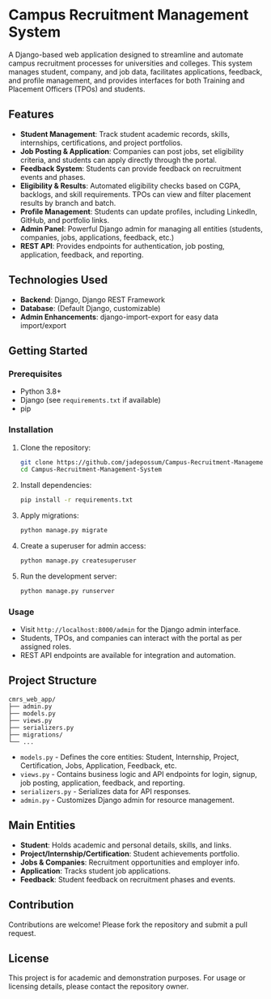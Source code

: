 # Campus Recruitment Management System

A Django-based web application designed to streamline and automate campus recruitment processes for universities and colleges. This system manages student, company, and job data, facilitates applications, feedback, and profile management, and provides interfaces for both Training and Placement Officers (TPOs) and students.

## Features

- **Student Management**: Track student academic records, skills, internships, certifications, and project portfolios.
- **Job Posting & Application**: Companies can post jobs, set eligibility criteria, and students can apply directly through the portal.
- **Feedback System**: Students can provide feedback on recruitment events and phases.
- **Eligibility & Results**: Automated eligibility checks based on CGPA, backlogs, and skill requirements. TPOs can view and filter placement results by branch and batch.
- **Profile Management**: Students can update profiles, including LinkedIn, GitHub, and portfolio links.
- **Admin Panel**: Powerful Django admin for managing all entities (students, companies, jobs, applications, feedback, etc.)
- **REST API**: Provides endpoints for authentication, job posting, application, feedback, and reporting.

## Technologies Used

- **Backend**: Django, Django REST Framework
- **Database**: (Default Django, customizable)
- **Admin Enhancements**: django-import-export for easy data import/export

## Getting Started

### Prerequisites

- Python 3.8+
- Django (see `requirements.txt` if available)
- pip

### Installation

1. Clone the repository:
    ```bash
    git clone https://github.com/jadepossum/Campus-Recruitment-Management-System.git
    cd Campus-Recruitment-Management-System
    ```
2. Install dependencies:
    ```bash
    pip install -r requirements.txt
    ```
3. Apply migrations:
    ```bash
    python manage.py migrate
    ```
4. Create a superuser for admin access:
    ```bash
    python manage.py createsuperuser
    ```
5. Run the development server:
    ```bash
    python manage.py runserver
    ```

### Usage

- Visit `http://localhost:8000/admin` for the Django admin interface.
- Students, TPOs, and companies can interact with the portal as per assigned roles.
- REST API endpoints are available for integration and automation.

## Project Structure

```
cmrs_web_app/
├── admin.py
├── models.py
├── views.py
├── serializers.py
├── migrations/
└── ...
```

- `models.py` - Defines the core entities: Student, Internship, Project, Certification, Jobs, Application, Feedback, etc.
- `views.py` - Contains business logic and API endpoints for login, signup, job posting, application, feedback, and reporting.
- `serializers.py` - Serializes data for API responses.
- `admin.py` - Customizes Django admin for resource management.

## Main Entities

- **Student**: Holds academic and personal details, skills, and links.
- **Project/Internship/Certification**: Student achievements portfolio.
- **Jobs & Companies**: Recruitment opportunities and employer info.
- **Application**: Tracks student job applications.
- **Feedback**: Student feedback on recruitment phases and events.

## Contribution

Contributions are welcome! Please fork the repository and submit a pull request.

## License

This project is for academic and demonstration purposes. For usage or licensing details, please contact the repository owner.
